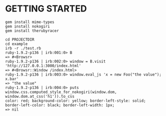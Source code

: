 GETTING STARTED
===============

    gem install mime-types
    gem install nokogiri
    gem install therubyracer

    cd PROJECTDIR
    cd example
    irb -r ./test.rb
    ruby-1.9.2-p136 | irb:001:0> B
    => #<Browsr>
    ruby-1.9.2-p136 | irb:002:0> window = B.visit 'http://127.0.0.1:3000/index.html'
    => #<Browsr::Window /index.html>
    ruby-1.9.2-p136 | irb:003:0> window.eval_js 'x = new Foo("the value"); x.bar'
    => "the value"
    ruby-1.9.2-p136 | irb:004:0> puts window.css.computed_style_for_nokogiri(window.dom, window.dom.at_css('h1')).to_css
    color: red; background-color: yellow; border-left-style: solid; border-left-color: black; border-left-width: 1px;
    => nil
